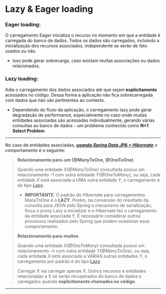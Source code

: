 #  Lazy & Eager loading

### Eager loading:
O carregamento Eager inicializa o recurso no momento em que a entidade é carregada do banco de dados. 
Todos os dados são carregados, incluindo a inicialização dos recursos associados, independente 
se serão de fato usados ou não.<br>
* Isso pode gerar sobrecarga, caso existam muitas associações ou dados relacionados.

### Lazy loading:
Adia o carregamento dos dados associados até que sejam **explicitamente** acessados no 
código. Dessa forma a aplicação não fica sobrecarregada com dados que não são pertinentes ao contexto.
* Dependendo do fluxo da aplicação, o carregamento lazy pode gerar degradação de performance, especialmente
no caso onde muitas entidades associadas são acessadas individualmente, gerando várias consultas ao
banco de dados - um problema conhecido como **N+1 Select Problem**.

***

No caso de entidades associadas, ***<ins>usando Spring Data JPA + Hibernate*** o comportamento é o seguinte:

>**Relacionamento para-um (@ManyToOne, @OneToOne)**
>
> Quando uma entidade *X(@ManyToOne)* consultada possui um relacionamento -1 com outra entidade *Y(@OneToMany)*, 
> ou seja, cada entidade *X* está associada a UMA outra entidade *Y*, o carregamento é do
> tipo **<ins>Lazy**.
>
> 
> * **IMPORTANTE**: O padrão do Hibernate para carregamentos ManyToOne é o **LAZY**. Porém, na conversão
> do resultado da consulta para JSON pelo Spring o mecanismo de serialização, força o proxy Lazy a inicializar 
> e o Hibernate faz o carregamento da entidade associada Y. 
> É necessário considerar outros processos realizados pelo Spring que podem ocasionar esse comportamento.

>**Relacionamento para-muitos**
>
> Quando uma entidade *X(@OneToMany)* consultada possui um relacionamento -n com outra entidade *Y(@ManyToOne)*, 
> ou seja, cada entidade *X* está associada a VÁRIAS outras entidades *Y*, o carregamento por padrão é do
> tipo **<ins>Lazy**.
> 
> Carregar X vai carregar apenas X. Outros recursos e entidades relacionadas a X só serão recuperados
> do banco de dados e carregados quando **explicitamente chamados no código**.

***

